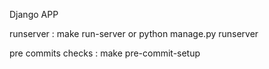 Django APP

runserver :  make run-server or python manage.py runserver

pre commits checks : make pre-commit-setup
